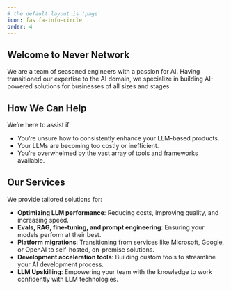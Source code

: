 ```yaml
---
# the default layout is 'page'
icon: fas fa-info-circle
order: 4
---
```


## Welcome to Never Network
We are a team of seasoned engineers with a passion for AI. Having transitioned our expertise to the AI domain, we specialize in building AI-powered solutions for businesses of all sizes and stages.

## How We Can Help
We’re here to assist if:
- You’re unsure how to consistently enhance your LLM-based products.
- Your LLMs are becoming too costly or inefficient.
- You’re overwhelmed by the vast array of tools and frameworks available.

## Our Services
We provide tailored solutions for:
- **Optimizing LLM performance**: Reducing costs, improving quality, and increasing speed.
- **Evals, RAG, fine-tuning, and prompt engineering**: Ensuring your models perform at their best.
- **Platform migrations**: Transitioning from services like Microsoft, Google, or OpenAI to self-hosted, on-premise solutions.
- **Development acceleration tools**: Building custom tools to streamline your AI development process.
- **LLM Upskilling**: Empowering your team with the knowledge to work confidently with LLM technologies.
